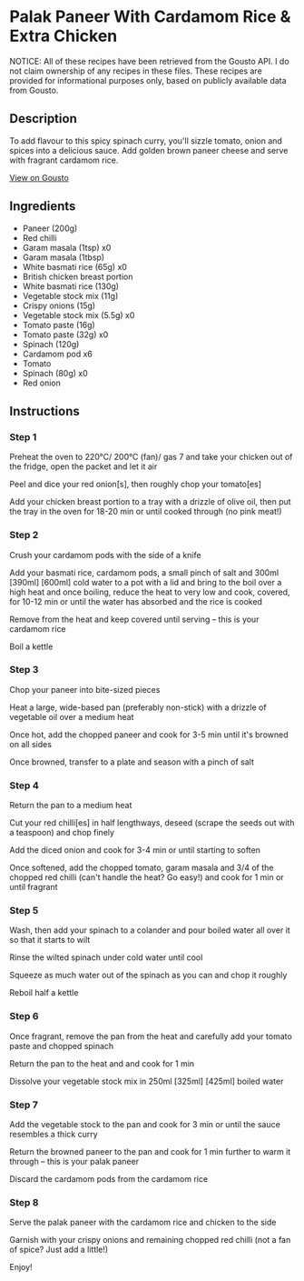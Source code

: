 # Palak Paneer With Cardamom Rice & Extra Chicken

NOTICE: All of these recipes have been retrieved from the Gousto API. I do not claim ownership of any recipes in these files. These recipes are provided for informational purposes only, based on publicly available data from Gousto.

## Description

To add flavour to this spicy spinach curry, you'll sizzle tomato, onion and spices into a delicious sauce. Add golden brown paneer cheese and serve with fragrant cardamom rice. 

[View on Gousto](https://www.gousto.co.uk/recipes/cookbook/palak-paneer-with-cardamom-rice-extra-chicken)

## Ingredients

- Paneer (200g)
- Red chilli
- Garam masala (1tsp) x0
- Garam masala (1tbsp)
- White basmati rice (65g) x0
- British chicken breast portion
- White basmati rice (130g)
- Vegetable stock mix (11g)
- Crispy onions (15g)
- Vegetable stock mix (5.5g) x0
- Tomato paste (16g)
- Tomato paste (32g) x0
- Spinach (120g)
- Cardamom pod x6
- Tomato
- Spinach (80g) x0
- Red onion

## Instructions


### Step 1

Preheat the oven to 220°C/ 200°C (fan)/ gas 7 and take your chicken out of the fridge, open the packet and let it air

Peel and dice your red onion[s], then roughly chop your tomato[es]

Add your chicken breast portion to a tray with a drizzle of olive oil, then put the tray in the oven for 18-20 min or until cooked through (no pink meat!)


### Step 2

Crush your cardamom pods with the side of a knife

Add your basmati rice, cardamom pods, a small pinch of salt and 300ml <span class="text-purple">[390ml]</span> <span class="text-danger">[600ml]</span> cold water to a pot with a lid and bring to the boil over a high heat and once boiling, reduce the heat to very low and cook, covered, for 10-12 min or until the water has absorbed and the rice is cooked

Remove from the heat and keep covered until serving – this is your cardamom rice

Boil a kettle


### Step 3

Chop your paneer into bite-sized pieces

Heat a large, wide-based pan (preferably non-stick) with a drizzle of vegetable oil over a medium heat

Once hot, add the chopped paneer and cook for 3-5 min until it's browned on all sides

Once browned, transfer to a plate and season with a pinch of salt


### Step 4

Return the pan to a medium heat

Cut your red chilli[es] in half lengthways, deseed (scrape the seeds out with a teaspoon) and chop finely

Add the diced onion and cook for 3-4 min or until starting to soften

Once softened, add the chopped tomato, garam masala and 3/4 of the chopped red chilli (can't handle the heat? Go easy!) and cook for 1 min or until fragrant


### Step 5

Wash, then add your spinach to a colander and pour boiled water all over it so that it starts to wilt

Rinse the wilted spinach under cold water until cool

Squeeze as much water out of the spinach as you can and chop it roughly

Reboil half a kettle


### Step 6

Once fragrant, remove the pan from the heat and carefully add your tomato paste and chopped spinach

Return the pan to the heat and and cook for 1 min

Dissolve your vegetable stock mix in 250ml<span class="text-purple"> [325ml]</span> <span class="text-danger">[425ml]</span> boiled water


### Step 7

Add the vegetable stock to the pan and cook for 3 min or until the sauce resembles a thick curry

Return the browned paneer to the pan and cook for 1 min further to warm it through – this is your palak paneer

Discard the cardamom pods from the cardamom rice

### Step 8

Serve the palak paneer with the cardamom rice and chicken to the side

Garnish with your crispy onions and remaining chopped red chilli (not a fan of spice? Just add a little!)

Enjoy!

